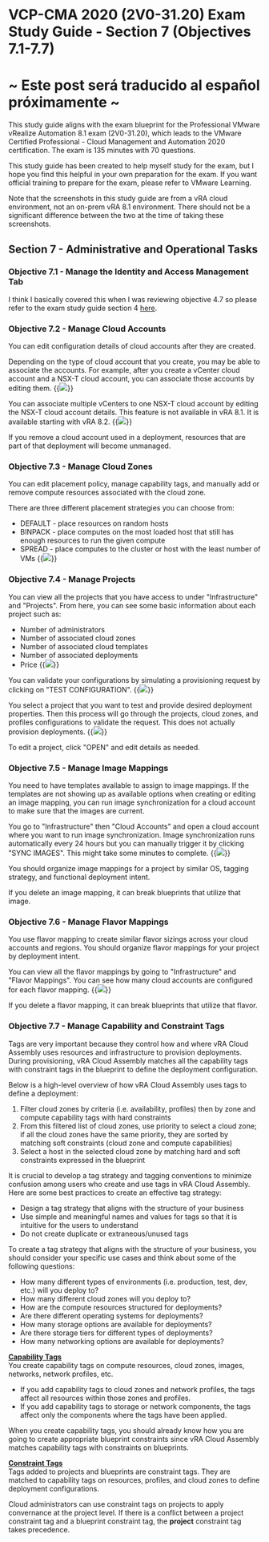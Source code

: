 # VCP-CMA 2020 (2V0-31.20) Exam Study Guide - Section 7 (Objectives 7.1-7.7)

# ~ Este post será traducido al español próximamente ~

This study guide aligns with the exam blueprint for the Professional VMware vRealize Automation 8.1 exam (2V0-31.20), which leads to the VMware Certified Professional - Cloud Management and Automation 2020 certification. The exam is 135 minutes with 70 questions. 

This study guide has been created to help myself study for the exam, but I hope you find this helpful in your own preparation for the exam. If you want official training to prepare for the exam, please refer to VMware Learning. 

Note that the screenshots in this study guide are from a vRA cloud environment, not an on-prem vRA 8.1 environment. There should not be a significant difference between the two at the time of taking these screenshots.

## Section 7 - Administrative and Operational Tasks

### Objective 7.1 - Manage the Identity and Access Management Tab
I think I basically covered this when I was reviewing objective 4.7 so please refer to the exam study guide section 4 [here][VCP-CMA-exam-study-guide-section-4-part-1].


### Objective 7.2 - Manage Cloud Accounts
You can edit configuration details of cloud accounts after they are created.

Depending on the type of cloud account that you create, you may be able to associate the accounts. For example, after you create a vCenter cloud account and a NSX-T cloud account, you can associate those accounts by editing them. 
{{<image src="vcenter-nsx-cloud-account-association.png" linked="true">}}

You can associate multiple vCenters to one NSX-T cloud account by editing the NSX-T cloud account details. This feature is not available in vRA 8.1. It is available starting with vRA 8.2. 
{{<image src="vcenter-nsx-cloud-account-association-2.png" linked="true">}}

If you remove a cloud account used in a deployment, resources that are part of that deployment will become unmanaged. 


### Objective 7.3 - Manage Cloud Zones
You can edit placement policy, manage capability tags, and manually add or remove compute resources associated with the cloud zone.  

There are three different placement strategies you can choose from:
* DEFAULT - place resources on random hosts
* BINPACK - place computes on the most loaded host that still has enough resources to run the given compute
* SPREAD - place computes to the cluster or host with the least number of VMs
{{<image src="placement-policy.png" linked="true">}}


### Objective 7.4 - Manage Projects
You can view all the projects that you have access to under "Infrastructure" and "Projects". From here, you can see some basic information about each project such as:
* Number of administrators
* Number of associated cloud zones
* Number of associated cloud templates
* Number of associated deployments
* Price
{{<image src="projects.png" linked="true">}}

You can validate your configurations by simulating a provisioning request by clicking on "TEST CONFIGURATION".
{{<image src="projects-2.png" linked="true">}}

You select a project that you want to test and provide desired deployment properties. Then this process will go through the projects, cloud zones, and profiles configurations to validate the request. This does not actually provision deployments. 
{{<image src="test-project-configuration.png" linked="true">}}

To edit a project, click "OPEN" and edit details as needed. 


### Objective 7.5 - Manage Image Mappings
You need to have templates available to assign to image mappings. If the templates are not showing up as available options when creating or editing an image mapping, you can run image synchronization for a cloud account to make sure that the images are current. 

You go to "Infrastructure" then "Cloud Accounts" and open a cloud account where you want to run image synchronization. Image synchronization runs automatically every 24 hours but you can manually trigger it by clicking "SYNC IMAGES". This might take some minutes to complete. 
{{<image src="image-sync.png" linked="true">}}

You should organize image mappings for a project by similar OS, tagging strategy, and functional deployment intent.

If you delete an image mapping, it can break blueprints that utilize that image. 


### Objective 7.6 - Manage Flavor Mappings
You use flavor mapping to create similar flavor sizings across your cloud accounts and regions. You should organize flavor mappings for your project by deployment intent. 

You can view all the flavor mappings by going to "Infrastructure" and "Flavor Mappings". You can see how many cloud accounts are configured for each flavor mapping.
{{<image src="flavor-mapping.png" linked="true">}}

If you delete a flavor mapping, it can break blueprints that utilize that flavor. 


### Objective 7.7 - Manage Capability and Constraint Tags
Tags are very important because they control how and where vRA Cloud Assembly uses resources and infrastructure to provision deployments. During provisioning, vRA Cloud Assembly matches all the capability tags with constraint tags in the blueprint to define the deployment configuration. 

Below is a high-level overview of how vRA Cloud Assembly uses tags to define a deployment:
1. Filter cloud zones by criteria (i.e. availability, profiles) then by zone and compute capability tags with hard constraints
2. From this filtered list of cloud zones, use priority to select a cloud zone; if all the cloud zones have the same priority, they are sorted by matching soft constraints (cloud zone and compute capabilities)
3. Select a host in the selected cloud zone by matching hard and soft constraints expressed in the blueprint 

It is crucial to develop a tag strategy and tagging conventions to minimize confusion among users who create and use tags in vRA Cloud Assembly. Here are some best practices to create an effective tag strategy:
* Design a tag strategy that aligns with the structure of your business
* Use simple and meaningful names and values for tags so that it is intuitive for the users to understand
* Do not create duplicate or extraneous/unused tags

To create a tag strategy that aligns with the structure of your business, you should consider your specific use cases and think about some of the following questions:
* How many different types of environments (i.e. production, test, dev, etc.) will you deploy to?
* How many different cloud zones will you deploy to? 
* How are the compute resources structured for deployments?
* Are there different operating systems for deployments? 
* How many storage options are available for deployments?
* Are there storage tiers for different types of deployments? 
* How many networking options are available for deployments? 

<b><u>Capability Tags</u></b><br>
You create capability tags on compute resources, cloud zones, images, networks, network profiles, etc.
* If you add capability tags to cloud zones and network profiles, the tags affect all resources within those zones and profiles.
* If you add capability tags to storage or network components, the tags affect only the components where the tags have been applied.

When you create capability tags, you should already know how you are going to create appropriate blueprint constraints since vRA Cloud Assembly matches capability tags with constraints on blueprints. 

<b><u>Constraint Tags</u></b><br>
Tags added to projects and blueprints are constraint tags. They are matched to capability tags on resources, profiles, and cloud zones to define deployment configurations. 

Cloud administrators can use constraint tags on projects to apply convernance at the project level. If there is a conflict between a project constraint tag and a blueprint constraint tag, the <b>project</b> constraint tag takes precedence. 



[VCP-CMA-exam-study-guide-section-4-part-1]: https://288clouds.com/2020-12-14-vcp-cma-2020-section-4-part-1.html

